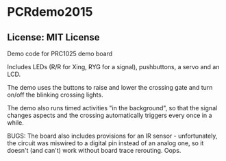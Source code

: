 # PCRdemo2015
## License: MIT License

Demo code for PRC1025 demo board

Includes LEDs (R/R for Xing, RYG for a signal), pushbuttons, 
a servo and an LCD.

The demo uses the buttons to raise and lower the crossing gate and
turn on/off the blinking crossing lights.

The demo also runs timed activities "in the background", so that the
signal changes aspects and the crossing automatically triggers every
once in a while.

BUGS: The board also includes provisions for an IR sensor - unfortunately,
the circuit was miswired to a digital pin instead of an analog one, so
it doesn't (and can't) work without board trace rerouting.  Oops.


